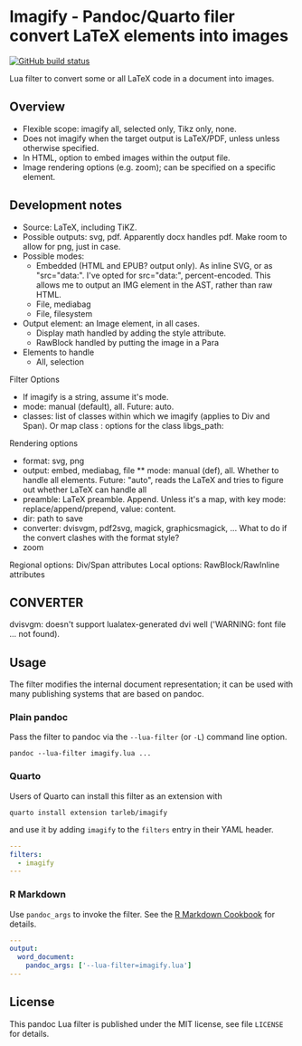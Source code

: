Imagify - Pandoc/Quarto filer convert LaTeX elements into images
====================================================================

[![GitHub build status][CI badge]][CI workflow]

Lua filter to convert some or all LaTeX code in a document into 
images. 

[CI badge]: https://img.shields.io/github/workflow/status/dialoa/imagify/CI?logo=github
[CI workflow]: https://github.com/dialoa/imagify/actions/workflows/ci.yaml

## Overview

* Flexible scope: imagify all, selected only, Tikz only, none.
* Does not imagify when the target output is LaTeX/PDF, unless 
  unless otherwise specified. 
* In HTML, option to embed images within the output file.
* Image rendering options (e.g. zoom); can be specified on a specific
  element.

## Development notes

* Source: LaTeX, including TiKZ. 
* Possible outputs: svg, pdf. Apparently docx handles pdf. Make room to allow for png, just in case.
* Possible modes:
  * Embedded (HTML and EPUB? output only). As inline SVG, or as "src="data:". I've opted for src="data:", percent-encoded. This allows me to output an IMG element in the AST, rather than raw HTML.
  * File, mediabag
  * File, filesystem
* Output element: an Image element, in all cases.
  * Display math handled by adding the style attribute.
  * RawBlock handled by putting the image in a Para
* Elements to handle
  * All, selection

Filter Options
* If imagify is a string, assume it's mode.
* mode: manual (default), all. Future: auto. 
* classes: list of classes within which we imagify (applies to Div and Span). Or map class : options for the class
 libgs_path:

Rendering options
* format: svg, png
* output: embed, mediabag, file
** mode: manual (def), all. Whether to handle all elements. Future: "auto", reads the LaTeX and tries to figure out whether LaTeX can handle all
* preamble: LaTeX preamble. Append. Unless it's a map, with key mode: replace/append/prepend, value: content. 
* dir: path to save
* converter: dvisvgm, pdf2svg, magick, graphicsmagick, ... What to do if the convert clashes with the format style?
* zoom

Regional options: Div/Span attributes
Local options: RawBlock/RawInline attributes

## CONVERTER

dvisvgm: doesn't support lualatex-generated dvi well ('WARNING: font file ... not found).


Usage
------------------------------------------------------------------

The filter modifies the internal document representation; it can
be used with many publishing systems that are based on pandoc.

### Plain pandoc

Pass the filter to pandoc via the `--lua-filter` (or `-L`) command
line option.

    pandoc --lua-filter imagify.lua ...

### Quarto

Users of Quarto can install this filter as an extension with


    quarto install extension tarleb/imagify

and use it by adding `imagify` to the `filters` entry
in their YAML header.

``` yaml
---
filters:
  - imagify
---
```

### R Markdown

Use `pandoc_args` to invoke the filter. See the [R Markdown
Cookbook](https://bookdown.org/yihui/rmarkdown-cookbook/lua-filters.html)
for details.

``` yaml
---
output:
  word_document:
    pandoc_args: ['--lua-filter=imagify.lua']
---
```

License
------------------------------------------------------------------

This pandoc Lua filter is published under the MIT license, see
file `LICENSE` for details.
